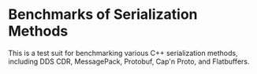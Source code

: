 # Benchmarks of Serialization Methods

This is a test suit for benchmarking various C++ serialization methods, including DDS CDR, MessagePack, Protobuf, Cap'n Proto, and Flatbuffers.